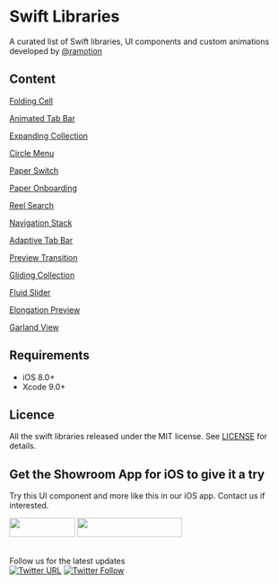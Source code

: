 # Swift Libraries
A curated list of Swift libraries, UI components and custom animations developed by [@ramotion](https://twitter.com/Ramotion)

## Content

[Folding Cell](https://github.com/Ramotion/folding-cell)

[Animated Tab Bar](https://github.com/Ramotion/animated-tab-bar)

[Expanding Collection](https://github.com/Ramotion/expanding-collection)

[Circle Menu](https://github.com/Ramotion/circle-menu)

[Paper Switch](https://github.com/Ramotion/paper-switch)

[Paper Onboarding](https://github.com/Ramotion/paper-onboarding)

[Reel Search](https://github.com/Ramotion/reel-search)

[Navigation Stack](https://github.com/Ramotion/navigation-stack)

[Adaptive Tab Bar](https://github.com/Ramotion/adaptive-tab-bar)

[Preview Transition](https://github.com/Ramotion/preview-transition)

[Gliding Collection](https://github.com/Ramotion/gliding-collection)

[Fluid Slider](https://github.com/Ramotion/fluid-slider)

[Elongation Preview](https://github.com/Ramotion/elongation-preview)

[Garland View](https://github.com/Ramotion/garland-view)

## Requirements

- iOS 8.0+
- Xcode 9.0+

## Licence

All the swift libraries released under the MIT license.
See [LICENSE](./LICENSE) for details.

## Get the Showroom App for iOS to give it a try
Try this UI component and more like this in our iOS app. Contact us if interested.

<a href="https://itunes.apple.com/app/apple-store/id1182360240?pt=550053&ct=swift-libraries&mt=8" >
<img src="https://github.com/ramotion/gliding-collection/raw/master/app_store@2x.png" width="117" height="34"></a>

<a href="https://dev.ramotion.com/?utm_source=gthb&utm_medium=special&utm_campaign=swift-libraries-contact-us">
<img src="https://github.com/ramotion/gliding-collection/raw/master/contact_our_team@2x.png" width="187" height="34"></a>
<br>
<br>

Follow us for the latest updates<br>[![Twitter URL](https://img.shields.io/twitter/url/http/shields.io.svg?style=social)](https://twitter.com/intent/tweet?text=https://github.com/ramotion/swift-libraries)
[![Twitter Follow](https://img.shields.io/twitter/follow/ramotion.svg?style=social)](https://twitter.com/ramotion)

